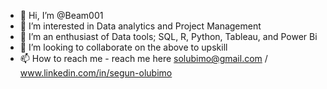 - 👋 Hi, I’m @Beam001
- 👀 I’m interested in Data analytics and Project Management
- 🌱 I’m an enthusiast of Data tools; SQL, R, Python, Tableau, and Power Bi
- 💞️ I’m looking to collaborate on the above to upskill
- 📫 How to reach me - reach me here solubimo@gmail.com / www.linkedin.com/in/segun-olubimo

<!---
Beam001/Beam001 is a ✨ special ✨ repository because its `README.md` (this file) appears on your GitHub profile.
You can click the Preview link to take a look at your changes.
--->
